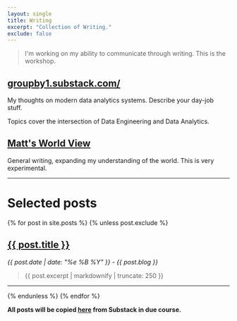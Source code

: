 ```yaml
---
layout: single
title: Writing
excerpt: "Collection of Writing."
exclude: false
---
```


<!-- <img name="absurd.design" src="/assets/images/ad_blog.png" alt=""/> -->

> I'm working on my ability to communicate through writing. This is the workshop. 

## [groupby1.substack.com/](https://groupby1.substack.com/)
My thoughts on modern data analytics systems.  Describe your day-job stuff.

Topics cover the intersection of Data Engineering and Data Analytics. 



## [Matt's World View](https://rdrn.substack.com)

General writing, expanding my understanding of the world. This is very experimental. 

---


# Selected posts 

{% for post in site.posts %}
  {% unless post.exclude %} 
    

## <a href="{{ post.url | relative_url }}" rel="permalink">{{ post.title }}</a>  
<i><time datetime="{{ page.date | date_to_xmlschema }}">{{ post.date | date: "%e %B %Y" }}</time> - {{ post.blog }}  </i>


> <p class="archive-item-excerpt" itemprop="description">{{ post.excerpt | markdownify |  truncate: 250 }}

--- 
  {% endunless %}
{% endfor %}

**All posts will be copied [here](/writing_archive) from Substack in due course.**
